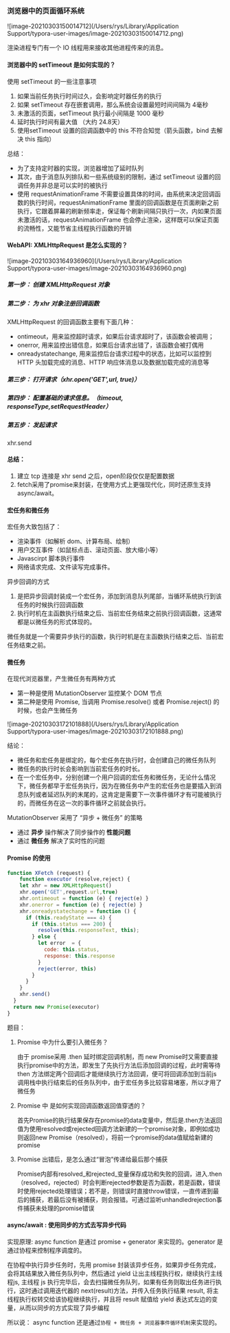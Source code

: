 ### 浏览器中的页面循环系统

![image-20210303150014712](/Users/rys/Library/Application Support/typora-user-images/image-20210303150014712.png)

渲染进程专门有一个 IO 线程用来接收其他进程传来的消息。

#### 浏览器中的 setTimeout 是如何实现的？

使用 setTimeout 的一些注意事项

1. 如果当前任务执行时间过久，会影响定时器任务的执行
2. 如果 setTimeout 存在嵌套调用，那么系统会设置最短时间间隔为 4毫秒
3. 未激活的页面，setTimeout 执行最小间隔是 1000 毫秒
4. 延时执行时间有最大值 （大约 24.8天）
5. 使用setTimeout 设置的回调函数中的 this 不符合知觉（箭头函数，bind 去解决 this 指向）

总结：

- 为了支持定时器的实现，浏览器增加了延时队列
- 其次，由于消息队列排队和一些系统级别的限制，通过 setTimeout 设置的回调任务并非总是可以实时的被执行
- 使用 requestAnimationFrame 不需要设置具体的时间，由系统来决定回调函数的执行时间，requestAnimationFrame 里面的回调函数是在页面刷新之前执行，它跟着屏幕的刷新频率走，保证每个刷新间隔只执行一次，内如果页面未激活的话，requestAnimationFrame 也会停止渲染，这样既可以保证页面的流畅性，又能节省主线程执行函数的开销

####  WebAPI: XMLHttpRequest 是怎么实现的？

![image-20210303164936960](/Users/rys/Library/Application Support/typora-user-images/image-20210303164936960.png)

#####  第一步： 创建 XMLHttpRequest 对象

##### 第二步： 为 xhr 对象注册回调函数

XMLHttpRequest 的回调函数主要有下面几种：

- ontimeout，用来监控超时请求，如果后台请求超时了，该函数会被调用；
- onerror, 用来监控出错信息，如果后台请求出错了，该函数会被打偶用
- onreadystatechange, 用来监控后台请求过程中的状态，比如可以监控到 HTTP 头加载完成的消息、HTTP 响应体消息以及数据加载完成的消息等

##### 第三步： 打开请求（xhr.open('GET',url, true)）

##### 第四步： 配置基础的请求信息。（timeout, responseType,setRequestHeader）

##### 第五步： 发起请求

xhr.send

#### 总结：

1.  建立 tcp 连接是 xhr send 之后，open阶段仅仅是配置数据
2. fetch采用了promise来封装，在使用方式上更强现代化，同时还原生支持async/await。

#### 宏任务和微任务

宏任务大致包括了：

- 渲染事件（如解析 dom、计算布局、绘制）
- 用户交互事件（如鼠标点击、滚动页面、放大缩小等）
- Javascirpt 脚本执行事件
- 网络请求完成、文件读写完成事件。

异步回调的方式

1. 是把异步回调封装成一个宏任务，添加到消息队列尾部，当循环系统执行到该任务的时候执行回调函数
2. 执行时机在主函数执行结束之后、当前宏任务结束之前执行回调函数，这通常都是以微任务的形式体现的。

微任务就是一个需要异步执行的函数，执行时机是在主函数执行结束之后、当前宏任务结束之前。

#### 微任务

在现代浏览器里，产生微任务有两种方式

- 第一种是使用 MutationObserver 监控某个  DOM 节点
- 第二种是使用  Promise, 当调用 Promise.resolve() 或者 Promise.reject() 的时候，也会产生微任务

![image-20210303172101888](/Users/rys/Library/Application Support/typora-user-images/image-20210303172101888.png)

结论：

- 微任务和宏任务是绑定的，每个宏任务在执行时，会创建自己的微任务队列
- 微任务的执行时长会影响到当前宏任务的时长。
- 在一个宏任务中，分别创建一个用户回调的宏任务和微任务，无论什么情况下，微任务都早于宏任务执行，因为在微任务中产生的宏任务也是要插入到消息队列或者延迟队列的末尾的，这肯定是需要下一次事件循环才有可能被执行的，而微任务在这一次的事件循环之前就会执行。

MutationObserver 采用了 “异步 + 微任务” 的策略

- 通过 **异步** 操作解决了同步操作的 **性能问题**
- 通过 **微任务** 解决了实时性的问题

#### Promise 的使用

```js
function XFetch (request) {
	function executor (resolve,reject) {
    let xhr = new XMLHttpRequest()
    xhr.open('GET',request.url,true)
    xhr.ontimeout = function (e) { reject(e) }
    xhr.onerror = function (e) { reject(e) }
    xhr.onreadystatechange = function () {
      if (this.readyState === 4) {
        if (this.status === 200) {
          resolve(this.responseText, this);
        } else {
          let error  = {
            code: this.status,
            response: this.response
          }
          reject(error, this)
        }
      }
    }
    xhr.send()
  }
  return new Promise(executor)
}
```



题目： 

1. Promise 中为什么要引入微任务？

   由于 promise采用 .then 延时绑定回调机制，而 new Promise时又需要直接执行promise中的方法，即发生了先执行方法后添加回调的过程，此时需等待 then 方法绑定两个回调后才能继续执行方法回调，便可将回调添加到当前js 调用栈中执行结束后的任务队列中，由于宏任务多比较容易堵塞，所以才用了微任务

2. Promise 中 是如何实现回调函数返回值穿透的？

   首先Promise的执行结果保存在promise的data变量中，然后是.then方法返回值为使用resolved或rejected回调方法新建的一个promise对象，即例如成功则返回new Promise（resolved），将前一个promise的data值赋给新建的promise

3. Promise 出错后，是怎么通过“冒泡”传递给最后那个捕获

   Promise内部有resolved_和rejected_变量保存成功和失败的回调，进入.then（resolved，rejected）时会判断rejected参数是否为函数，若是函数，错误时使用rejected处理错误；若不是，则错误时直接throw错误，一直传递到最后的捕获，若最后没有被捕获，则会报错。可通过监听unhandledrejection事件捕获未处理的promise错误

####  async/await : 使用同步的方式去写异步代码

实现原理:  async function 是通过 promise + generator 来实现的。generator 是通过协程来控制程序调度的。

在协程中执行异步任务时，先用 promise 封装该异步任务，如果异步任务完成，会将其结果放入微任务队列中，然后通过 yield 让出主线程执行权，继续执行主线程js, 主线程 js 执行完毕后，会去扫描微任务队列，如果有任务则取出任务进行执行，这时通过调用迭代器的 next(result)方法，并传入任务执行结果 result, 将主线程执行权转交给该协程继续执行，并且将 result 赋值给 yield 表达式左边的变量，从而以同步的方式实现了异步编程

所以说： async function 还是通过``协程 + 微任务 + 浏览器事件循环机制``来实现的。
